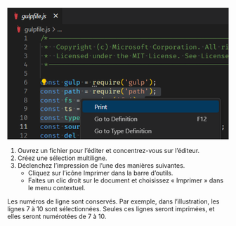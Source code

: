 ![](./print-multiline-selection.png)

1. Ouvrez un fichier pour l’éditer et concentrez-vous sur l’éditeur. 
2. Créez une sélection multiligne.
3. Déclenchez l’impression de l’une des manières suivantes.
	- Cliquez sur l’icône Imprimer dans la barre d’outils.
	- Faites un clic droit sur le document et choisissez « Imprimer » dans le menu contextuel.

Les numéros de ligne sont conservés. Par exemple, dans l’illustration, les lignes 7 à 10 sont sélectionnées. Seules ces lignes seront imprimées, et elles seront numérotées de 7 à 10.